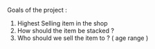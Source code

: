 Goals of the project :
1. Highest Selling item in the shop
2. How should the item be stacked ?
3. Who should we sell the item to ? ( age range )
